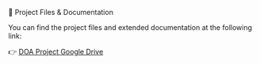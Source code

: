 🔗 Project Files & Documentation

You can find the project files and extended documentation at the following link:

👉 [DOA Project Google Drive]([https://drive.google.com/drive/folders/1EXSf3F2HfE2csrZCrBhjV_YaBMXzzaBG])
